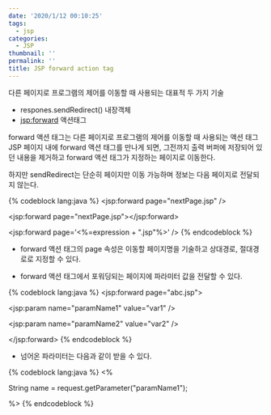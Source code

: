 ```yaml
---
date: '2020/1/12 00:10:25'
tags:
  - jsp
categories:
  - JSP
thumbnail: ''
permalink: ''
title: JSP forward action tag
---
```



다른 페이지로 프로그램의 제어를 이동할 때 사용되는 대표적 두 가지 기술

* respones.sendRedirect() 내장객체
* <jsp:forward> 액션태그

<!-- more -->

forward 액션 태그는 다른 페이지로 프로그램의 제어를 이동할 때 사용되는 액션 태그
JSP 페이지 내에 forward 액션 태그를 만나게 되면, 그전까지 출력 버퍼에 저장되어 있던 내용을 제거하고 forward 액션 태그가 지정하는 페이지로 이동한다.

하지만 sendRedirect는 단순히 페이지만 이동 가능하며 정보는 다음 페이지로 전달되지 않는다.


{% codeblock lang:java %}
<jsp:forward page="nextPage.jsp" />

<jsp:forward page="nextPage.jsp"></jsp:forward>

<jsp:forward page='<%=expression + ".jsp"%>' />
{% endcodeblock %}


* forward 액션 태그의 page 속성은 이동할 페이지명을 기술하고 상대경로, 절대경로로 지정할 수 있다.

* forward 액션 태그에서 포워딩되는 페이지에 파라미터 값을 전달할 수 있다.


{% codeblock lang:java %}
<jsp:forward page="abc.jsp">

<jsp:param name="paramName1" value="var1" />

<jsp:param name="paramName2" value="var2" />

</jsp:forward>
{% endcodeblock %}

- 넘어온 파라미터는 다음과 같이 받을 수 있다.

{% codeblock lang:java %}
<%

String name = request.getParameter("paramName1");

%>
{% endcodeblock %}

